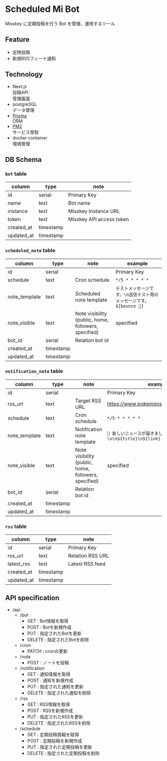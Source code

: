 # Scheduled Mi Bot

Misskey に定期投稿を行う Bot を管理、運用するツール

## Feature

- 定時投稿
- 新規RSSフィード通知

## Technology

- Next.js\
    投稿API\
    管理画面
- postgreSQL\
    データ管理
- [Prisma](https://github.com/prisma/prisma)\
    ORM
- [PM2](https://github.com/Unitech/pm2)\
    サービス常駐
- docker container\
    環境管理

## DB Schema

### `bot` table

| column     | type      | note                     |
| ---------- | --------- | ------------------------ |
| id         | serial    | Primary Key              |
| name       | text      | Bot name                 |
| instance   | text      | Misskey Instance URL     |
| token      | text      | Misskey API access token |
| created_at | timestamp |                          |
| updated_at | timestamp |                          |

### `scheduled_note` table

| column        | type      | note                                                     | example                                                               |
| ------------- | --------- | -------------------------------------------------------- | --------------------------------------------------------------------- |
| id            | serial    |                                                          | Primary Key                                                           |
| schedule      | text      | Cron schedule                                            | `*/5 * * * * *`                                                       |
| note_template | text      | Scheduled note template                                  | `テストメッセージです。\n送信テスト用のメッセージです。$[bounce 🤖]` |
| note_visible  | text      | Note visibility<br/>(public, home, followers, specified) | specified                                                             |
| bot_id        | serial    | Relation bot id                                          |                                                                       |
| created_at    | timestamp |                                                          |                                                                       |
| updated_at    | timestamp |                                                          |                                                                       |

### `notification_note` table

| column        | type      | note                                                     | example                                                 |
| ------------- | --------- | -------------------------------------------------------- | ------------------------------------------------------- |
| id            | serial    |                                                          | Primary Key                                             |
| rss_url       | text      | Target RSS URL                                           | <https://www.pokemonsleep.net/news/feed/>               |
| schedule      | text      | Cron schedule                                            | `*/5 * * * * *`                                         |
| note_template | text      | Notification note template                               | `📣 新しいニュースが届きました！\n\n${title}\n${link}` |
| note_visible  | text      | Note visibility<br/>(public, home, followers, specified) | specified                                               |
| bot_id        | serial    | Relation bot id                                          |                                                         |
| created_at    | timestamp |                                                          |                                                         |
| updated_at    | timestamp |                                                          |                                                         |

### `rss` table

| column     | type      | note             |
| ---------- | --------- | ---------------- |
| id         | serial    | Primary Key      |
| rss_url    | text      | Relation RSS URL |
| latest_rss | test      | Latest RSS feed  |
| created_at | timestamp |                  |
| updated_at | timestamp |                  |

## API specification

- /api
  - /bot
    - GET : Bot情報を取得
    - POST : Botを新規作成
    - PUT : 指定されたBotを更新
    - DELETE : 指定されたBotを削除
  - /cron
    - PATCH : cronの更新
  - /note
    - POST : ノートを投稿
  - /notification
    - GET : 通知情報を取得
    - POST : 通知を新規作成
    - PUT : 指定された通知を更新
    - DELETE : 指定された通知を削除
  - /rss
    - GET : RSS情報を取得
    - POST : RSSを新規作成
    - PUT : 指定されたRSSを更新
    - DELETE : 指定されたRSSを削除
  - /schedule
    - GET : 定期投稿情報を取得
    - POST : 定期投稿を新規作成
    - PUT : 指定された定期投稿を更新
    - DELETE : 指定された定期投稿を削除
